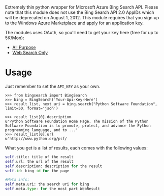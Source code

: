 Extremely thin python wrapper for Microsoft Azure Bing Search API. Please note that this module does not use the Bing Search API 2.0 AppIDs which will be deprecated on August 1, 2012. This module requires that you sign up to the Windows Azure Marketplace and apply for an application key.

The modules uses OAuth, so you'll need to get your key here (free for up to 5K/Mon):
* [All Purpose](https://datamarket.azure.com/dataset/5BA839F1-12CE-4CCE-BF57-A49D98D29A44)
* [Web Search Only](https://datamarket.azure.com/dataset/8818F55E-2FE5-4CE3-A617-0B8BA8419F65)

Usage
=====

Just remember to set the `API_KEY` as your own.

    >>> from bingsearch import BingSearch
    >>> bing = BingSearch('Your-Api-Key-Here')
    >>> result_list, next_uri = bing.search("Python Software Foundation", limit=50, format='json')

    >>> result_list[0].description
    u'Python Software Foundation Home Page. The mission of the Python Software Foundation is to promote, protect, and advance the Python programming language, and to ...'
    >>> result_list[0].url
    u'http://www.python.org/psf/
    
What you get is a list of results, each comes with the following values:
    
```py
self.title: title of the result
self.url: the url of the result
self.description: description for the result
self.id: bing id for the page

#Meta info:
self.meta.uri: the search uri for bing
self.meta.type: for the most part WebResult
```
    
